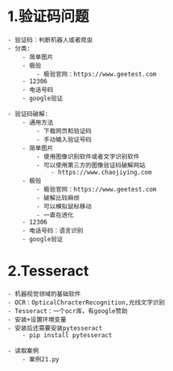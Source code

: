 # 1.验证码问题
    - 验证码：判断机器人或者爬虫
    - 分类:
        - 简单图片
        - 极验
            - 极验官网：https://www.geetest.com
        - 12306
        - 电话号码
        - google验证
    
    - 验证码破解:
        - 通用方法
            - 下载网页和验证码
            - 手动输入验证号码
        - 简单图片
            - 使用图像识别软件或者文字识别软件
            - 可以使用第三方的图像验证码破解网站
                - https://www.chaojiying.com
        - 极验
            - 极验官网：https://www.geetest.com
            - 破解比较麻烦
            - 可以模拟鼠标移动
            - 一直在进化
        - 12306
        - 电话号码：语言识别
        - google验证

# 2.Tesseract
    - 机器视觉领域的基础软件
    - OCR：OpticalChracterRecognition,光线文字识别
    - Tesseract：一个ocr库，有google赞助
    - 安装+设置环境变量
    - 安装后还需要安装pytesseract
        - pip install pytesseract

    - 读取案例
        - 案例21.py